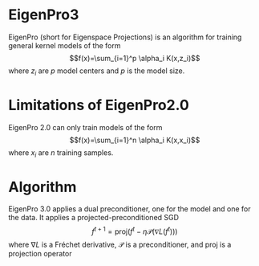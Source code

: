 # EigenPro3
EigenPro (short for Eigenspace Projections) is an algorithm for training general kernel models of the form
$$f(x)=\sum_{i=1}^p \alpha_i K(x,z_i)$$
where $z_i$ are $p$ model centers and $p$ is the model size.

# Limitations of EigenPro2.0
EigenPro 2.0 can only train models of the form $$f(x)=\sum_{i=1}^n \alpha_i K(x,x_i)$$ where $x_i$ are $n$ training samples.

# Algorithm
EigenPro 3.0 applies a dual preconditioner, one for the model and one for the data. It applies a projected-preconditioned SGD
$$f^{t+1}=\mathrm{proj}(f^t - \eta\mathcal{P}(\nabla L(f^t)))$$
where $\nabla L$ is a Fréchet derivative, $\mathcal{P}$ is a preconditioner, and $\textrm{proj}$ is a projection operator
